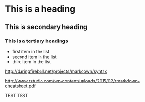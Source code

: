 # This is a heading
## This is secondary heading
### This is a tertiary headings

* first item in the list
* second item in the list
* third item in the list

http://daringfireball.net/projects/markdown/syntax


http://www.rstudio.com/wp-content/uploads/2015/02/rmarkdown-cheatsheet.pdf


TEST
TEST
